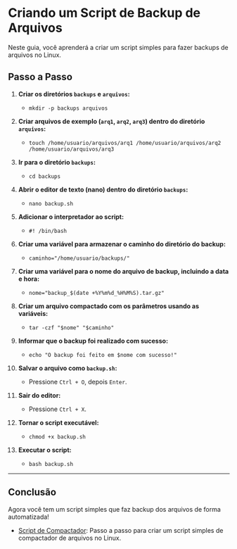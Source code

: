 # Criando um Script de Backup de Arquivos

Neste guia, você aprenderá a criar um script simples para fazer backups de arquivos no Linux.

## Passo a Passo

1. **Criar os diretórios `backups` e `arquivos`:**
   - `mkdir -p backups arquivos`

2. **Criar arquivos de exemplo (`arq1`, `arq2`, `arq3`) dentro do diretório `arquivos`:**
   - `touch /home/usuario/arquivos/arq1 /home/usuario/arquivos/arq2 /home/usuario/arquivos/arq3`

3. **Ir para o diretório `backups`:**
   - `cd backups`

4. **Abrir o editor de texto (nano) dentro do diretório `backups`:**
   - `nano backup.sh`

5. **Adicionar o interpretador ao script:**
   - `#! /bin/bash`

6. **Criar uma variável para armazenar o caminho do diretório do backup:**
   - `caminho="/home/usuario/backups/"`

7. **Criar uma variável para o nome do arquivo de backup, incluindo a data e hora:**
   - `nome="backup_$(date +%Y%m%d_%H%M%S).tar.gz"`

8. **Criar um arquivo compactado com os parâmetros usando as variáveis:**
   - `tar -czf "$nome" "$caminho"`

9. **Informar que o backup foi realizado com sucesso:**
   - `echo "O backup foi feito em $nome com sucesso!"`

10. **Salvar o arquivo como `backup.sh`:**
    - Pressione `Ctrl + O`, depois `Enter`.

11. **Sair do editor:**
    - Pressione `Ctrl + X`.

12. **Tornar o script executável:**
    - `chmod +x backup.sh`

13. **Executar o script:**
    - `bash backup.sh`

---

## Conclusão

Agora você tem um script simples que faz backup dos arquivos de forma automatizada!
- [Script de Compactador](COMPACTADOR.md): Passo a passo para criar um script simples de compactador de arquivos no Linux.
